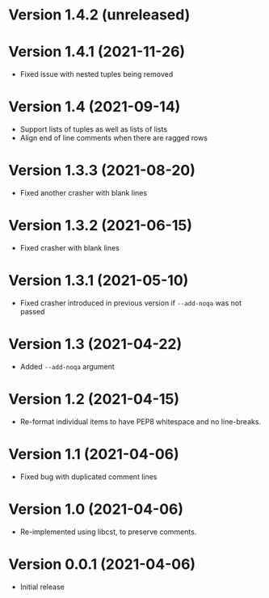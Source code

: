 # Version 1.4.2 (unreleased)

# Version 1.4.1 (2021-11-26)

* Fixed issue with nested tuples being removed

# Version 1.4 (2021-09-14)

* Support lists of tuples as well as lists of lists
* Align end of line comments when there are ragged rows

# Version 1.3.3 (2021-08-20)

* Fixed another crasher with blank lines

# Version 1.3.2 (2021-06-15)

* Fixed crasher with blank lines

# Version 1.3.1 (2021-05-10)

* Fixed crasher introduced in previous version if `--add-noqa` was not passed

# Version 1.3 (2021-04-22)

* Added `--add-noqa` argument

# Version 1.2 (2021-04-15)

* Re-format individual items to have PEP8 whitespace and no line-breaks.

# Version 1.1 (2021-04-06)

* Fixed bug with duplicated comment lines

# Version 1.0 (2021-04-06)

* Re-implemented using libcst, to preserve comments.

# Version 0.0.1 (2021-04-06)

* Initial release
